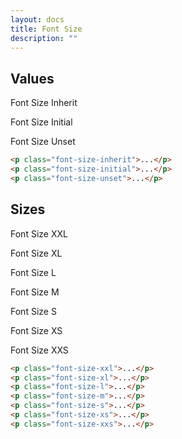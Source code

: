 ```yaml
---
layout: docs
title: Font Size
description: ""
---
```


## Values

<p class="font-size-inherit">Font Size Inherit</p>
<p class="font-size-initial">Font Size Initial</p>
<p class="font-size-unset">Font Size Unset</p>

```html
<p class="font-size-inherit">...</p>
<p class="font-size-initial">...</p>
<p class="font-size-unset">...</p>
```

## Sizes

<p class="font-size-xxl">Font Size XXL</p>
<p class="font-size-xl">Font Size XL</p>
<p class="font-size-l">Font Size L</p>
<p class="font-size-m">Font Size M</p>
<p class="font-size-s">Font Size S</p>
<p class="font-size-xs">Font Size XS</p>
<p class="font-size-xxs">Font Size XXS</p>

```html
<p class="font-size-xxl">...</p>
<p class="font-size-xl">...</p>
<p class="font-size-l">...</p>
<p class="font-size-m">...</p>
<p class="font-size-s">...</p>
<p class="font-size-xs">...</p>
<p class="font-size-xxs">...</p>
```
